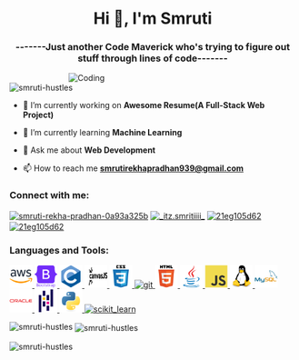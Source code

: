 

<h1 align="center">Hi 👋, I'm Smruti</h1>
<h3 align="center">-------Just another Code Maverick who's trying to figure out stuff through lines of code-------</h3>
<img align="right" alt="Coding" width="400" src="https://images.playground.com/417bae38a6054779abaeb2898c0c6639.jpeg">
<p align="left"> <img src="https://komarev.com/ghpvc/?username=smruti-hustles&label=Profile%20views&color=0e75b6&style=flat" alt="smruti-hustles" /> </p>

- 🔭 I’m currently working on **Awesome Resume(A Full-Stack Web Project)**

- 🌱 I’m currently learning **Machine Learning**

- 💬 Ask me about **Web Development**

- 📫 How to reach me **smrutirekhapradhan939@gmail.com**

<h3 align="left">Connect with me:</h3>
<p align="left">
<a href="https://linkedin.com/in/smruti-rekha-pradhan-0a93a325b" target="blank"><img align="center" src="https://raw.githubusercontent.com/rahuldkjain/github-profile-readme-generator/master/src/images/icons/Social/linked-in-alt.svg" alt="smruti-rekha-pradhan-0a93a325b" height="30" width="40" /></a>
<a href="https://instagram.com/_itz.smritiiii_" target="blank"><img align="center" src="https://raw.githubusercontent.com/rahuldkjain/github-profile-readme-generator/master/src/images/icons/Social/instagram.svg" alt="_itz.smritiiii_" height="30" width="40" /></a>
<a href="https://www.codechef.com/users/21eg105d62" target="blank"><img align="center" src="https://cdn.jsdelivr.net/npm/simple-icons@3.1.0/icons/codechef.svg" alt="21eg105d62" height="30" width="40" /></a>
<a href="https://www.leetcode.com/21eg105d62" target="blank"><img align="center" src="https://raw.githubusercontent.com/rahuldkjain/github-profile-readme-generator/master/src/images/icons/Social/leet-code.svg" alt="21eg105d62" height="30" width="40" /></a>
</p>

<h3 align="left">Languages and Tools:</h3>
<p align="left"> <a href="https://aws.amazon.com" target="_blank" rel="noreferrer"> <img src="https://raw.githubusercontent.com/devicons/devicon/master/icons/amazonwebservices/amazonwebservices-original-wordmark.svg" alt="aws" width="40" height="40"/> </a> <a href="https://getbootstrap.com" target="_blank" rel="noreferrer"> <img src="https://raw.githubusercontent.com/devicons/devicon/master/icons/bootstrap/bootstrap-plain-wordmark.svg" alt="bootstrap" width="40" height="40"/> </a> <a href="https://www.cprogramming.com/" target="_blank" rel="noreferrer"> <img src="https://raw.githubusercontent.com/devicons/devicon/master/icons/c/c-original.svg" alt="c" width="40" height="40"/> </a> <a href="https://canvasjs.com" target="_blank" rel="noreferrer"> <img src="https://raw.githubusercontent.com/Hardik0307/Hardik0307/master/assets/canvasjs-charts.svg" alt="canvasjs" width="40" height="40"/> </a> <a href="https://www.w3schools.com/css/" target="_blank" rel="noreferrer"> <img src="https://raw.githubusercontent.com/devicons/devicon/master/icons/css3/css3-original-wordmark.svg" alt="css3" width="40" height="40"/> </a> <a href="https://git-scm.com/" target="_blank" rel="noreferrer"> <img src="https://www.vectorlogo.zone/logos/git-scm/git-scm-icon.svg" alt="git" width="40" height="40"/> </a> <a href="https://www.w3.org/html/" target="_blank" rel="noreferrer"> <img src="https://raw.githubusercontent.com/devicons/devicon/master/icons/html5/html5-original-wordmark.svg" alt="html5" width="40" height="40"/> </a> <a href="https://www.java.com" target="_blank" rel="noreferrer"> <img src="https://raw.githubusercontent.com/devicons/devicon/master/icons/java/java-original.svg" alt="java" width="40" height="40"/> </a> <a href="https://developer.mozilla.org/en-US/docs/Web/JavaScript" target="_blank" rel="noreferrer"> <img src="https://raw.githubusercontent.com/devicons/devicon/master/icons/javascript/javascript-original.svg" alt="javascript" width="40" height="40"/> </a> <a href="https://www.linux.org/" target="_blank" rel="noreferrer"> <img src="https://raw.githubusercontent.com/devicons/devicon/master/icons/linux/linux-original.svg" alt="linux" width="40" height="40"/> </a> <a href="https://www.mysql.com/" target="_blank" rel="noreferrer"> <img src="https://raw.githubusercontent.com/devicons/devicon/master/icons/mysql/mysql-original-wordmark.svg" alt="mysql" width="40" height="40"/> </a> <a href="https://www.oracle.com/" target="_blank" rel="noreferrer"> <img src="https://raw.githubusercontent.com/devicons/devicon/master/icons/oracle/oracle-original.svg" alt="oracle" width="40" height="40"/> </a> <a href="https://pandas.pydata.org/" target="_blank" rel="noreferrer"> <img src="https://raw.githubusercontent.com/devicons/devicon/2ae2a900d2f041da66e950e4d48052658d850630/icons/pandas/pandas-original.svg" alt="pandas" width="40" height="40"/> </a> <a href="https://www.python.org" target="_blank" rel="noreferrer"> <img src="https://raw.githubusercontent.com/devicons/devicon/master/icons/python/python-original.svg" alt="python" width="40" height="40"/> </a> <a href="https://scikit-learn.org/" target="_blank" rel="noreferrer"> <img src="https://upload.wikimedia.org/wikipedia/commons/0/05/Scikit_learn_logo_small.svg" alt="scikit_learn" width="40" height="40"/> </a> </p>

<p><img align="left" src="https://github-readme-stats.vercel.app/api/top-langs?username=smruti-hustles&show_icons=true&locale=en&layout=compact" alt="smruti-hustles" /></p>

<p>&nbsp;<img align="center" src="https://github-readme-stats.vercel.app/api?username=smruti-hustles&show_icons=true&locale=en" alt="smruti-hustles" /></p>

<p><img align="center" src="https://github-readme-streak-stats.herokuapp.com/?user=smruti-hustles&" alt="smruti-hustles" /></p>


